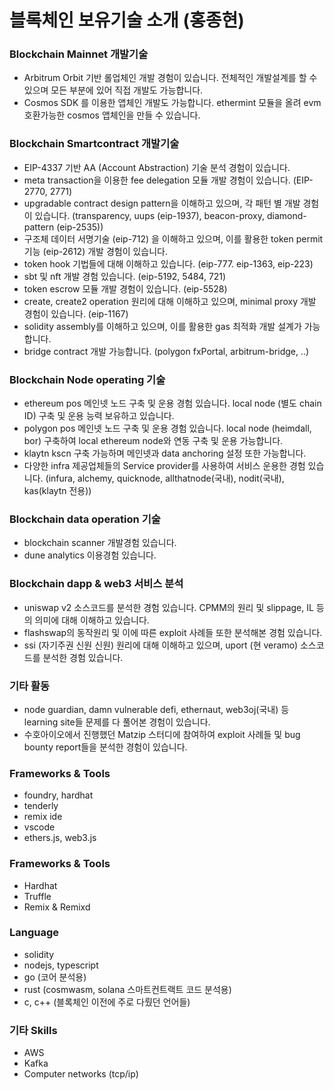# 블록체인 보유기술 소개 (홍종현)

### Blockchain Mainnet 개발기술
- Arbitrum Orbit 기반 롤업체인 개발 경험이 있습니다. 전체적인 개발설계를 할 수 있으며 모든 부분에 있어 직접 개발도 가능합니다.
- Cosmos SDK 를 이용한 앱체인 개발도 가능합니다. ethermint 모듈을 올려 evm 호환가능한 cosmos 앱체인을 만들 수 있습니다.


### Blockchain Smartcontract 개발기술
- EIP-4337 기반 AA (Account Abstraction) 기술 분석 경험이 있습니다.
- meta transaction을 이용한 fee delegation 모듈 개발 경험이 있습니다. (EIP-2770, 2771)
- upgradable contract design pattern을 이해하고 있으며, 각 패턴 별 개발 경험이 있습니다. (transparency, uups (eip-1937), beacon-proxy, diamond-pattern (eip-2535))
- 구조체 데이터 서명기술 (eip-712) 을 이해하고 있으며, 이를 활용한 token permit 기능 (eip-2612) 개발 경험이 있습니다.
- token hook 기법들에 대해 이해하고 있습니다. (eip-777. eip-1363, eip-223)
- sbt 및 nft 개발 경험 있습니다. (eip-5192, 5484, 721)
- token escrow 모듈 개발 경험이 있습니다. (eip-5528)
- create, create2 operation 원리에 대해 이해하고 있으며, minimal proxy 개발 경험이 있습니다. (eip-1167)
- solidity assembly를 이해하고 있으며, 이를 활용한 gas 최적화 개발 설계가 가능합니다.
- bridge contract 개발 가능합니다. (polygon fxPortal, arbitrum-bridge, ..)


### Blockchain Node operating 기술
- ethereum pos 메인넷 노드 구축 및 운용 경험 있습니다. local node (별도 chain ID) 구축 및 운용 능력 보유하고 있습니다.
- polygon pos 메인넷 노드 구축 및 운용 경험 있습니다. local node (heimdall, bor) 구축하여 local ethereum node와 연동 구축 및 운용 가능합니다.
- klaytn kscn 구축 가능하며 메인넷과 data anchoring 설정 또한 가능합니다.
- 다양한 infra 제공업체들의 Service provider를 사용하여 서비스 운용한 경험 있습니다.
  (infura, alchemy, quicknode, allthatnode(국내), nodit(국내), kas(klaytn 전용))


### Blockchain data operation 기술
- blockchain scanner 개발경험 있습니다.
- dune analytics 이용경험 있습니다.


### Blockchain dapp & web3 서비스 분석
- uniswap v2 소스코드를 분석한 경험 있습니다. CPMM의 원리 및 slippage, IL 등의 의미에 대해 이해하고 있습니다.
- flashswap의 동작원리 및 이에 따른 exploit 사례들 또한 분석해본 경험 있습니다.
- ssi (자기주권 신원 신원) 원리에 대해 이해하고 있으며, uport (현 veramo) 소스코드를 분석한 경험 있습니다.



### 기타 활동
- node guardian, damn vulnerable defi, ethernaut, web3oj(국내) 등 learning site들 문제를 다 풀어본 경험이 있습니다.
- 수호아이오에서 진행했던 Matzip 스터디에 참여하여 exploit 사례들 및 bug bounty report들을 분석한 경험이 있습니다.



### Frameworks & Tools
- foundry, hardhat
- tenderly
- remix ide
- vscode
- ethers.js, web3.js



### Frameworks & Tools
- Hardhat
- Truffle
- Remix & Remixd



### Language
- solidity
- nodejs, typescript
- go (코어 분석용)
- rust (cosmwasm, solana 스마트컨트랙트 코드 분석용)
- c, c++ (블록체인 이전에 주로 다뤘던 언어들)



### 기타 Skills
- AWS
- Kafka
- Computer networks (tcp/ip)




